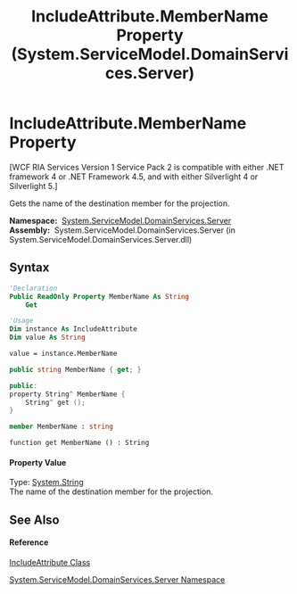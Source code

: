 ﻿---
title: IncludeAttribute.MemberName Property  (System.ServiceModel.DomainServices.Server)
TOCTitle: MemberName Property
ms:assetid: P:System.ServiceModel.DomainServices.Server.IncludeAttribute.MemberName
ms:mtpsurl: https://msdn.microsoft.com/en-us/library/system.servicemodel.domainservices.server.includeattribute.membername(v=VS.91)
ms:contentKeyID: 28754583
ms.date: 01/27/2012
mtps_version: v=VS.91
f1_keywords:
- System.ServiceModel.DomainServices.Server.IncludeAttribute.MemberName
- System.ServiceModel.DomainServices.Server.IncludeAttribute.get_MemberName
dev_langs:
- CSharp
- JScript
- VB
- FSharp
- c++
api_location:
- System.ServiceModel.DomainServices.Server.dll
api_name:
- System.ServiceModel.DomainServices.Server.IncludeAttribute.get_MemberName
- System.ServiceModel.DomainServices.Server.IncludeAttribute.MemberName
api_type:
- Managed
topic_type:
- apiref
- kbSyntax
product_family_name: VS
ROBOTS: INDEX,FOLLOW
---

# IncludeAttribute.MemberName Property

\[WCF RIA Services Version 1 Service Pack 2 is compatible with either .NET framework 4 or .NET Framework 4.5, and with either Silverlight 4 or Silverlight 5.\]

Gets the name of the destination member for the projection.

**Namespace:**  [System.ServiceModel.DomainServices.Server](ff423220\(v=vs.91\).md)  
**Assembly:**  System.ServiceModel.DomainServices.Server (in System.ServiceModel.DomainServices.Server.dll)

## Syntax

``` vb
'Declaration
Public ReadOnly Property MemberName As String
    Get
```

``` vb
'Usage
Dim instance As IncludeAttribute
Dim value As String

value = instance.MemberName
```

``` csharp
public string MemberName { get; }
```

``` c++
public:
property String^ MemberName {
    String^ get ();
}
```

``` fsharp
member MemberName : string
```

``` jscript
function get MemberName () : String
```

#### Property Value

Type: [System.String](https://msdn.microsoft.com/en-us/library/s1wwdcbf)  
The name of the destination member for the projection.  

## See Also

#### Reference

[IncludeAttribute Class](ff422505\(v=vs.91\).md)

[System.ServiceModel.DomainServices.Server Namespace](ff423220\(v=vs.91\).md)

